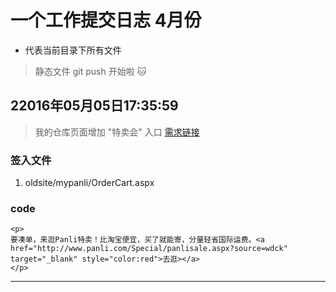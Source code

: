 # 一个工作提交日志 4月份

* 代表当前目录下所有文件

> 静态文件 git push 开始啦 :cat:


## 22016年05月05日17:35:59

> 我的仓库页面增加 "特卖会" 入口
> [需求链接](http://github.panli.com/SoftwareTest/Panli/wiki/%E6%88%91%E7%9A%84%E4%BB%93%E5%BA%93%E9%A1%B5%E9%9D%A2%E5%A2%9E%E5%8A%A0-%22%E7%89%B9%E5%8D%96%E4%BC%9A%22-%E5%85%A5%E5%8F%A3)

### 签入文件

1. oldsite/mypanli/OrderCart.aspx

### code

```
<p>
要凑单，来逛Panli特卖！比淘宝便宜，买了就能寄，分量轻省国际运费。<a href="http://www.panli.com/Special/panlisale.aspx?source=wdck" target="_blank" style="color:red">去逛></a>
</p>
```

---


